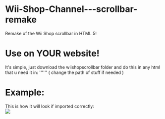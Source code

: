 # Wii-Shop-Channel---scrollbar-remake
Remake of the Wii Shop scrollbar in HTML 5!
<br>

# Use on YOUR website!
It's simple, just download the wiishopscrollbar folder and do this in any html that u need it in:
'''<link rel="stylesheet" href="/wiishopscrollbar/wiiscrollbar.css">'''
( change the path of stuff if needed )
<br>

# Example:
This is how it will look if imported correctly:
<br>
<img src="https://github.com/user-attachments/assets/66ea0649-675b-435a-a346-94af5e5ce6e1">

